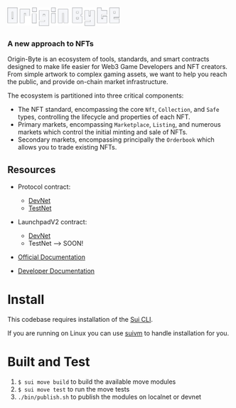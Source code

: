 <a href="https://originbyte.io/">
    <h1><img src="./assets/logo.svg" alt="OriginByte" width="50%"></h1>
</a>

<h3>A new approach to NFTs</h3>

Origin-Byte is an ecosystem of tools, standards, and smart contracts designed to make life easier for Web3 Game Developers and NFT creators.
From simple artwork to complex gaming assets, we want to help you reach the public, and provide on-chain market infrastructure.

The ecosystem is partitioned into three critical components:

- The NFT standard, encompassing the core `Nft`, `Collection`, and `Safe` types,
  controlling the lifecycle and properties of each NFT.
- Primary markets, encompassing `Marketplace`, `Listing`, and numerous markets which
  control the initial minting and sale of NFTs.
- Secondary markets, encompassing principally the `Orderbook` which allows you
  to trade existing NFTs.

## Resources

- Protocol contract:
  - [DevNet](https://explorer.sui.io/object/0x30ac932177f6c7bb1ee142838f0faa8b0ac65f250455567c761c39d84c02082d?network=devnet)
  - [TestNet](https://explorer.sui.io/object/0x83df0d402271a54065cca3f0620b3e62f6324dc2bfd73aa5f4bd74f33c18b40b)
- LaunchpadV2 contract:
  - [DevNet](https://explorer.sui.io/object/0x1a79d9b2ae1066dfac2a0ffb0f5b905e99484a04e4b12673515d752340da42c8?network=devnet)
  - TestNet --> SOON!

- [Official Documentation](https://docs.originbyte.io/origin-byte/)
- [Developer Documentation](https://origin-byte.github.io/)

# Install

This codebase requires installation of the [Sui CLI](https://docs.sui.io/build/install).

If you are running on Linux you can use [suivm](https://github.com/Origin-Byte/suivm) to handle installation for you.

# Built and Test

1. `$ sui move build` to build the available move modules
2. `$ sui move test` to run the move tests
3. `./bin/publish.sh` to publish the modules on localnet or devnet
